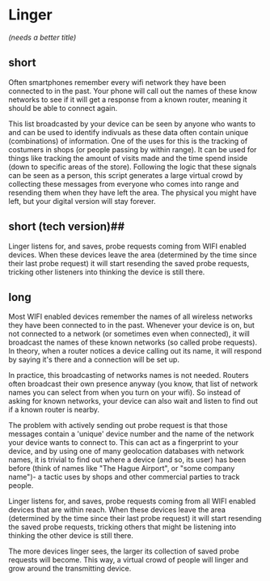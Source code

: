 # Linger #
_(needs a better title)_

## short ##
Often smartphones remember every wifi network they have been 
connected to in the past. Your phone will call out the names of 
these know networks to see if it will get a response from a known
router, meaning it should be able to connect again.

This list broadcasted by your device can be seen by anyone who wants
to and can be used to identify indivuals as these data often contain
unique (combinations) of information. One of the uses for this is 
the tracking of costumers in shops (or people passing by within range).
It can be used for things like tracking the amount of visits made and 
the time spend inside (down to specific areas of the store).
Following the logic that these signals can be seen as a person, this 
script generates a large virtual crowd by collecting these messages 
from everyone who comes into range and resending them when they have 
left the area. The physical you might have left, but your digital 
version will stay forever.

## short (tech version)##
Linger listens for, and saves, probe requests coming from WIFI enabled 
devices. When these devices leave the area (determined by the time 
since their last probe request) it will start resending the saved 
probe requests, tricking other listeners into thinking the device 
is still there.

## long ##
Most WIFI enabled devices remember the names of all wireless
networks they have been connected to in the past. Whenever
your device is on, but not connected to a network (or sometimes
even when connected), it will broadcast the names of these known
networks (so called probe requests). In theory, when a router
notices a device calling out its name, it will respond by saying
it's there and a connection will be set up.

In practice, this broadcasting of networks names is not needed.
Routers often broadcast their own presence anyway (you know, that
list of network names you can select from when you turn on your
wifi). So instead of asking for known networks, your device can
also wait and listen to find out if a known router is nearby.

The problem with actively sending out probe request is that those
messages contain a 'unique' device number and the name of the network
your device wants to connect to. This can act as a fingerprint to
your device, and by using one of many geolocation databases with 
network names, it is trivial to find out where a device (and so, 
its user) has been before (think of names like "The Hague Airport",
or "some company name")- a tactic uses by shops and other 
commercial parties to track people.

Linger listens for, and saves, probe requests coming from all WIFI
enabled devices that are within reach. When these devices leave
the area (determined by the time since their last probe request)
it will start resending the saved probe requests, tricking others
that might be listening into thinking the other device is still there.

The more devices linger sees, the larger its collection of saved probe
requests will become. This way, a virtual crowd of people will linger 
and grow around the transmitting device.
